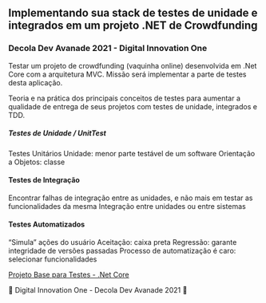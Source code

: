 ## Implementando sua stack de testes de unidade e integrados em um projeto .NET de Crowdfunding

### Decola Dev Avanade 2021 - Digital Innovation One

Testar um projeto de crowdfunding (vaquinha online) desenvolvida em .Net Core com a arquitetura MVC. Missão será implementar a parte de testes desta aplicação. 

Teoria e na prática dos principais conceitos de testes para aumentar a qualidade de entrega de seus projetos com testes de unidade, integrados e TDD.

##### Testes de Unidade / UnitTest
Testes Unitários
Unidade: menor parte testável de um software
Orientação a Objetos: classe

#### Testes de Integração
Encontrar falhas de integração entre as unidades, e não
mais em testar as funcionalidades da mesma
Integração entre unidades ou entre sistemas

#### Testes Automatizados
“Simula” ações do usuário
Aceitação: caixa preta
Regressão: garante integridade de versões passadas
Processo de automatização é caro: selecionar
funcionalidades

[Projeto Base para Testes - .Net Core  ](https://github.com/JM-2/TestesUnidadeIntegradosTDD-.NET/tree/master/dotnet-vaquinha-tests-master)

🚀 Digital Innovation One - Decola Dev Avanade 2021 🚀
